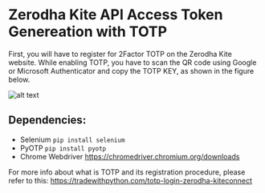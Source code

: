 # Zerodha Kite API Access Token Genereation with TOTP

First, you will have to register for 2Factor TOTP on the Zerodha Kite website. While enabling TOTP, you have to scan the QR code using Google or Microsoft Authenticator and copy the TOTP KEY, as shown in the figure below.

![alt text](https://github.com/tkanhe/Zerodha-Kite-API-Access-Token-Genereation-with-TOTP/blob/main/Capture.PNG?raw=true)

## Dependencies:
- Selenium ```pip install selenium```
- PyOTP ```pip install pyotp```
- Chrome Webdriver https://chromedriver.chromium.org/downloads

For more info about what is TOTP and its registration procedure, please refer to this: https://tradewithpython.com/totp-login-zerodha-kiteconnect
